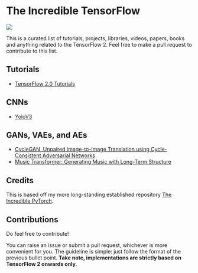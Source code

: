 # The Incredible TensorFlow

<img src="https://img.shields.io/badge/license-MIT-blue.svg"/>

This is a curated list of tutorials, projects, libraries, videos, papers, books and anything related to the TensorFlow 2. Feel free to make a pull request to contribute to this list. 

## Tutorials
- [TensorFlow 2.0 Tutorials](https://github.com/dragen1860/TensorFlow-2.x-Tutorials)

## CNNs
- [YoloV3](https://github.com/zzh8829/yolov3-tf2)

## GANs, VAEs, and AEs
- [CycleGAN, Unpaired Image-to-Image Translation using Cycle-Consistent Adversarial Networks](https://github.com/LynnHo/CycleGAN-Tensorflow-2)
- [Music Transformer: Generating Music with Long-Term Structure](https://github.com/jason9693/MusicTransformer-tensorflow2.0)

## Credits
This is based off my more long-standing established repository [The Incredible PyTorch](https://github.com/ritchieng/the-incredible-pytorch).


## Contributions
Do feel free to contribute!

You can raise an issue or submit a pull request, whichever is more convenient for you. The guideline is simple: just follow the format of the previous bullet point. **Take note, implementations are strictly based on TensorFlow 2 onwards only.**
